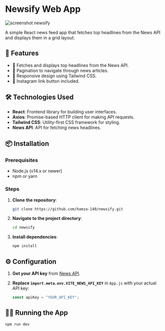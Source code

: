 # Newsify Web App

![screenshot newsify](https://github.com/hamza-140/newsify/assets/80567400/89bad7ab-dd54-4aa7-ba9f-312d25608eda)

A simple React news feed app that fetches top headlines from the News API and displays them in a grid layout.

## 🚀 Features

- 📰 Fetches and displays top headlines from the News API.
- 📖 Pagination to navigate through news articles.
- 🎨 Responsive design using Tailwind CSS.
- 📸 Instagram link button included.

## 🛠 Technologies Used

- **React**: Frontend library for building user interfaces.
- **Axios**: Promise-based HTTP client for making API requests.
- **Tailwind CSS**: Utility-first CSS framework for styling.
- **News API**: API for fetching news headlines.

## 📦 Installation

### Prerequisites

- Node.js (v14.x or newer)
- npm or yarn

### Steps

1. **Clone the repository**:

    ```bash
    git clone https://github.com/hamza-140/newsify.git
    ```

2. **Navigate to the project directory**:

    ```bash
    cd newsify
    ```

3. **Install dependencies**:

    ```bash
    npm install
    ```

## ⚙️ Configuration

1. **Get your API key** from [News API](https://newsapi.org/).
2. **Replace `import.meta.env.VITE_NEWS_API_KEY`** in `App.js` with your actual API key:

    ```javascript
    const apiKey = "YOUR_API_KEY";
    ```

## 🏃‍♀️ Running the App

```bash
npm run dev
```
